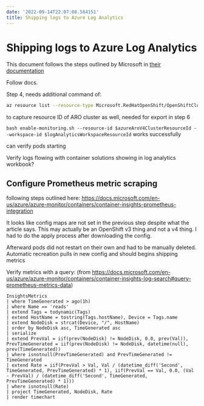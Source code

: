 ```yaml
---
date: '2022-09-14T22:07:08.584151'
title: Shipping logs to Azure Log Analytics
---
```

# Shipping logs to Azure Log Analytics

This document follows the steps outlined by Microsoft in [their documentation](https://docs.microsoft.com/en-us/azure/azure-monitor/containers/container-insights-azure-redhat4-setup)

Follow docs.

Step 4, needs additional command of:  
```bash
az resource list --resource-type Microsoft.RedHatOpenShift/OpenShiftClusters -o json
```
to capture resource ID of ARO cluster as well, needed for export in step 6

`bash enable-monitoring.sh --resource-id $azureAroV4ClusterResourceId --workspace-id $logAnalyticsWorkspaceResourceId` works successfully 

can verify pods starting

Verify logs flowing with container solutions showing in log analytics workbook?

## Configure Prometheus metric scraping

following steps outlined here: https://docs.microsoft.com/en-us/azure/azure-monitor/containers/container-insights-prometheus-integration

It looks like config maps are not set in the previous step despite what the article says. This may actually be an OpenShift v3 thing and not a v4 thing. I had to do the apply process after downloading the config. 

Afterward pods did not restart on their own and had to be manually deleted. Automatic recreation pulls in new config and should begins shipping metrics

Verify metrics with a query: (from https://docs.microsoft.com/en-us/azure/azure-monitor/containers/container-insights-log-search#query-prometheus-metrics-data)

```
InsightsMetrics
| where TimeGenerated > ago(1h)
| where Name == 'reads'
| extend Tags = todynamic(Tags)
| extend HostName = tostring(Tags.hostName), Device = Tags.name
| extend NodeDisk = strcat(Device, "/", HostName)
| order by NodeDisk asc, TimeGenerated asc
| serialize
| extend PrevVal = iif(prev(NodeDisk) != NodeDisk, 0.0, prev(Val)), PrevTimeGenerated = iif(prev(NodeDisk) != NodeDisk, datetime(null), prev(TimeGenerated))
| where isnotnull(PrevTimeGenerated) and PrevTimeGenerated != TimeGenerated
| extend Rate = iif(PrevVal > Val, Val / (datetime_diff('Second', TimeGenerated, PrevTimeGenerated) * 1), iif(PrevVal == Val, 0.0, (Val - PrevVal) / (datetime_diff('Second', TimeGenerated, PrevTimeGenerated) * 1)))
| where isnotnull(Rate)
| project TimeGenerated, NodeDisk, Rate
| render timechart
```